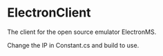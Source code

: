 # ElectronClient
The client for the open source emulator ElectronMS.

Change the IP in Constant.cs and build to use.
